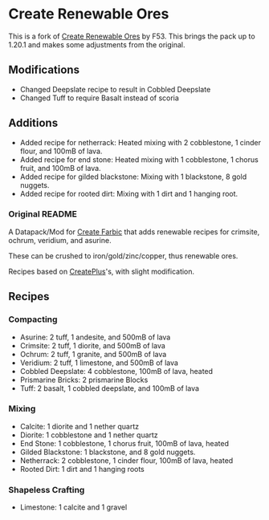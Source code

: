 # Create Renewable Ores

This is a fork of [Create Renewable Ores](https://github.com/CodeF53/Create-Renewable-Ores) by F53. This brings the pack up to 1.20.1 and makes some adjustments from the original.

## Modifications

- Changed Deepslate recipe to result in Cobbled Deepslate
- Changed Tuff to require Basalt instead of scoria

## Additions

- Added recipe for netherrack: Heated mixing with 2 cobblestone, 1 cinder flour, and 100mB of lava.
- Added recipe for end stone: Heated mixing with 1 cobblestone, 1 chorus fruit, and 100mB of lava.
- Added recipe for gilded blackstone: Mixing with 1 blackstone, 8 gold nuggets.
- Added recipe for rooted dirt: Mixing with 1 dirt and 1 hanging root.

### Original README

A Datapack/Mod for [Create Farbic](https://modrinth.com/mod/create-fabric) that adds renewable recipes for crimsite, ochrum, veridium, and asurine.

These can be crushed to iron/gold/zinc/copper, thus renewable ores.

Recipes based on [CreatePlus](https://github.com/JieningYu/CreatePlus-mod/)'s, with slight modification.

## Recipes

### Compacting

- Asurine: 2 tuff, 1 andesite, and 500mB of lava
- Crimsite: 2 tuff, 1 diorite, and 500mB of lava
- Ochrum: 2 tuff, 1 granite, and 500mB of lava
- Veridium: 2 tuff, 1 limestone, and 500mB of lava
- Cobbled Deepslate: 4 cobblestone, 100mB of lava, heated
- Prismarine Bricks: 2 prismarine Blocks
- Tuff: 2 basalt, 1 cobbled deepslate, and 100mB of lava

### Mixing

- Calcite: 1 diorite and 1 nether quartz
- Diorite: 1 cobblestone and 1 nether quartz
- End Stone: 1 cobblestone, 1 chorus fruit, 100mB of lava, heated
- Gilded Blackstone: 1 blackstone, and 8 gold nuggets.
- Netherrack: 2 cobblestone, 1 cinder flour, 100mB of lava, heated
- Rooted Dirt: 1 dirt and 1 hanging roots

### Shapeless Crafting

- Limestone: 1 calcite and 1 gravel
